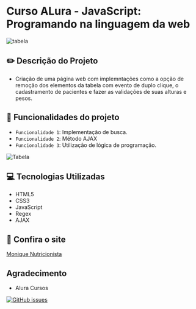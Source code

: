 # Curso ALura - JavaScript: Programando na linguagem da web

![tabela](https://user-images.githubusercontent.com/92823605/157340233-9da7a66b-67c1-402d-b4ea-6539fa8f275f.png)

## :pencil2: Descrição do Projeto
  
-  Criação de uma página web com implemntações como a opção de remoção dos elementos da tabela com evento de duplo clique, o cadastramento de pacientes e fazer as validações de suas alturas e pesos.

## :hammer: Funcionalidades do projeto

- `Funcionalidade 1`: Implementação de busca.
- `Funcionalidade 2`: Método AJAX
- `Funcionalidade 3`: Utilização de lógica de programação.

![Tabela](https://user-images.githubusercontent.com/92823605/157341593-4e751831-1707-4bc0-88cc-2aaf4d5db082.gif)

## :computer: Tecnologias Utilizadas

- HTML5
- CSS3
- JavaScript
- Regex
- AJAX

## :star2: Confira o site 

<a href="https://moniquefracarollicamargo.github.io/Tabela-JavaScript/">Monique Nutricionista</a>

## Agradecimento

- Alura Cursos

<a href="https://github.com/MoniqueFracarolliCamargo/Tabela-JavaScript/issues"><img alt="GitHub issues" src="https://img.shields.io/github/issues/MoniqueFracarolliCamargo/Tabela-JavaScript"></a>
